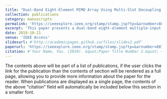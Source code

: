 ```yaml
---
title: "Dual-Band Eight-Element MIMO Array Using Multi-Slot Decoupling Technique for 5G Terminals"
collection: publications
category: manuscripts
permalink: 'https://ieeexplore.ieee.org/stamp/stamp.jsp?tp=&arnumber=8878081'
excerpt: 'This paper presents a dual-band eight-element multiple-input multiple-output (MIMO) array using a multi-slot decoupling technique for the fifth generation (5G) mobile communication. '
date: 2019-10-21
venue: 'IEEE Access'
slidesurl: #'http://academicpages.github.io/files/slides2.pdf'
paperurl: 'https://ieeexplore.ieee.org/stamp/stamp.jsp?tp=&arnumber=8878081'
citation: #'Your Name, You. (2010). &quot;Paper Title Number 2.&quot; <i>Journal 1</i>. 1(2).'
---
```


The contents above will be part of a list of publications, if the user clicks the link for the publication than the contents of section will be rendered as a full page, allowing you to provide more information about the paper for the reader. When publications are displayed as a single page, the contents of the above "citation" field will automatically be included below this section in a smaller font.
